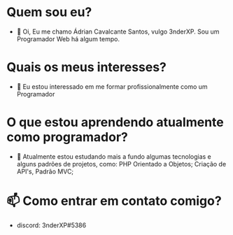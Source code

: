 # Quem sou eu?
- 👋 Oi, Eu me chamo Ádrian Cavalcante Santos, vulgo 3nderXP. Sou um Programador Web há algum tempo.

# Quais os meus interesses?
- 👀 Eu estou interessado em me formar profissionalmente como um Programador

# O que estou aprendendo atualmente como programador?
- 🌱 Atualmente estou estudando mais a fundo algumas tecnologias e alguns padrões de projetos, como: PHP Orientado a Objetos; Criação de API's, Padrão MVC;

# 📫 Como entrar em contato comigo?

- discord: 3nderXP#5386
